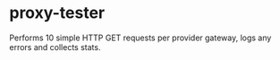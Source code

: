 # proxy-tester

Performs 10 simple HTTP GET requests per provider gateway, logs any errors and collects stats.

